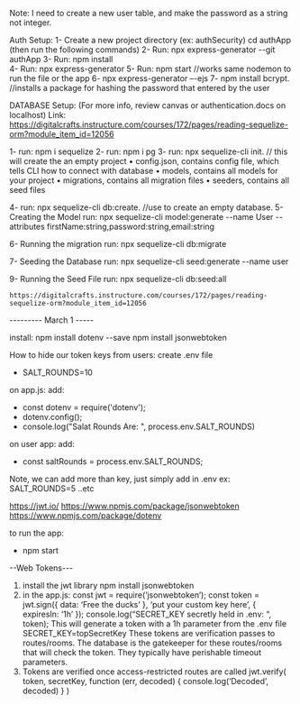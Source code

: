 
Note: I need to create a new user table, and make the password as a string not integer.


Auth Setup:
1- Create a new project directory (ex: authSecurity)
   cd authApp (then run the following commands)
2-	Run: npx express-generator --git authApp 
3-	Run: npm install  
4-	Run: npx express-generator
5-	Run: npm start //works same nodemon to run the file or the app
6-	npx express-generator –-ejs
7-	npm install bcrypt. //installs a package for hashing the password that entered by the user


DATABASE Setup: (For more info, review canvas or authentication.docs on  localhost)
Link: https://digitalcrafts.instructure.com/courses/172/pages/reading-sequelize-orm?module_item_id=12056

1-	run: npm i sequelize
2-	run: npm i pg
3-	run: npx sequelize-cli init. // this will create the an empty project
        •	config.json, contains config file, which tells CLI how to connect with database
        •	models, contains all models for your project
        •	migrations, contains all migration files
        •	seeders, contains all seed files

4-  run: npx sequelize-cli db:create. //use to create an empty database.
5-	Creating the Model 
    run:
        npx sequelize-cli model:generate --name User --attributes firstName:string,password:string,email:string

6-	Running the migration
    run:
        npx sequelize-cli db:migrate

7-	Seeding the Database
    run: npx sequelize-cli seed:generate --name user
        
9- Running the Seed File
    run: npx sequelize-cli db:seed:all



    https://digitalcrafts.instructure.com/courses/172/pages/reading-sequelize-orm?module_item_id=12056

    




  ---------  March 1 -----

install:
npm install dotenv --save
npm install jsonwebtoken


  How to hide our token keys from users:
  create .env file
   - SALT_ROUNDS=10

   on app.js:
    add:  
- const dotenv = require('dotenv');
- dotenv.config();
- console.log("Salat Rounds Are: ", process.env.SALT_ROUNDS)


on user app:
  add:
   - const saltRounds = process.env.SALT_ROUNDS;

Note, we can add more than key, just simply add in .env 
ex: SALT_ROUNDS=5  ..etc



https://jwt.io/
https://www.npmjs.com/package/jsonwebtoken
https://www.npmjs.com/package/dotenv


to run the app:
 - npm start


 --Web Tokens---
1) install the jwt library
     npm install jsonwebtoken
2) in the app.js:
    const jwt = require(‘jsonwebtoken’);
    const token = jwt.sign({
    data: ‘Free the ducks’
    }, ‘put your custom key here’, { expiresIn: ‘1h’ });
    console.log(“SECRET_KEY secretly held in .env: “, token);
This will generate a token with a 1h parameter from the .env file SECRET_KEY=topSecretKey
These tokens are verification passes to routes/rooms. The database is the gatekeeper for these routes/rooms that will check the token. They  typically have perishable timeout parameters.
3) Tokens are verified once access-restricted routes are called
    jwt.verify(
        token,
        secretKey,
    function (err, decoded) {
        console.log(‘Decoded’, decoded)
  }
)



